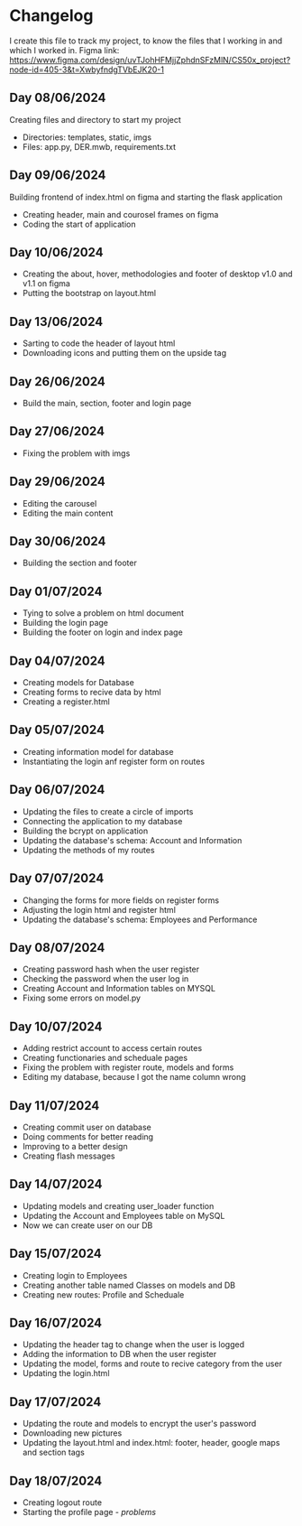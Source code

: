 # Changelog
I create this file to track my project, to know the files that I working in and which I worked in.
Figma link: https://www.figma.com/design/uvTJohHFMjjZphdnSFzMlN/CS50x_project?node-id=405-3&t=XwbyfndgTVbEJK20-1

## Day 08/06/2024
Creating files and directory to start my project
- Directories: templates, static, imgs
- Files: app.py, DER.mwb, requirements.txt

## Day 09/06/2024
Building frontend of index.html on figma and starting the flask application
- Creating header, main and courosel frames on figma
- Coding the start of application

## Day 10/06/2024
- Creating the about, hover, methodologies and footer of desktop v1.0 and v1.1 on figma
- Putting the bootstrap on layout.html

## Day 13/06/2024
- Sarting to code the header of layout html
- Downloading icons and putting them on the upside tag

## Day 26/06/2024
- Build the main, section, footer and login page

## Day 27/06/2024
- Fixing the problem with imgs

## Day 29/06/2024
- Editing the carousel
- Editing the main content

## Day 30/06/2024
- Building the section and footer

## Day 01/07/2024
- Tying to solve a problem on html document
- Building the login page
- Building the footer on login and index page

## Day 04/07/2024
- Creating models for Database
- Creating forms to recive data by html
- Creating a register.html

## Day 05/07/2024
- Creating information model for database
- Instantiating the login anf register form on routes

## Day 06/07/2024
- Updating the files to create a circle of imports
- Connecting the application to my database
- Building the bcrypt on application
- Updating the database's schema: Account and Information
- Updating the methods of my routes

## Day 07/07/2024
- Changing the forms for more fields on register forms
- Adjusting the login html and register html
- Updating the database's schema: Employees and Performance

## Day 08/07/2024
- Creating password hash when the user register
- Checking the password when the user log in
- Creating Account and Information tables on MYSQL
- Fixing some errors on model.py

## Day 10/07/2024
- Adding restrict account to access certain routes
- Creating functionaries and scheduale pages
- Fixing the problem with register route, models and forms
- Editing my database, because I got the name column wrong

## Day 11/07/2024
- Creating commit user on database
- Doing comments for better reading
- Improving to a better design
- Creating flash messages

## Day 14/07/2024
- Updating models and creating user_loader function
- Updating the Account and Employees table on MySQL
- Now we can create user on our DB

## Day 15/07/2024
- Creating login to Employees
- Creating another table named Classes on models and DB
- Creating new routes: Profile and Scheduale

## Day 16/07/2024
- Updating the header tag to change when the user is logged
- Adding the information to DB when the user register
- Updating the model, forms and route to recive category from the user
- Updating the login.html

## Day 17/07/2024
- Updating the route and models to encrypt the user's password
- Downloading new pictures
- Updating the layout.html and index.html: footer, header, google maps and section tags

## Day 18/07/2024
- Creating logout route
- Starting the profile page - *problems*
